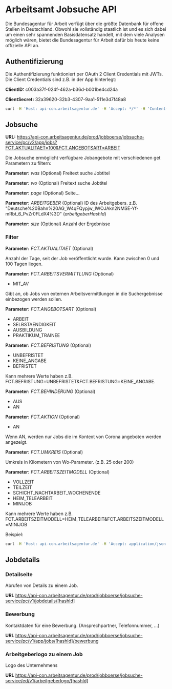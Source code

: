 # Arbeitsamt Jobsuche API 
Die Bundesagentur für Arbeit verfügt über die größte Datenbank für offene Stellen in Deutschland. Obwohl sie vollständig staatlich ist und es sich dabei um einen sehr spannenden Basisdatensatz handelt, mit dem viele Analysen möglich wären, bietet die Bundesagentur für Arbeit dafür bis heute keine offizielle API an.


## Authentifizierung
Die Authentifizierung funktioniert per OAuth 2 Client Credentials mit JWTs.
Die Client Credentials sind z.B. in der App hinterlegt:

**ClientID:** c003a37f-024f-462a-b36d-b001be4cd24a

**ClientSecret:** 32a39620-32b3-4307-9aa1-511e3d7f48a8

```bash
curl -H 'Host: api-con.arbeitsagentur.de' -H 'Accept: */*' -H 'Content-Type: application/x-www-form-urlencoded; charset=utf-8' -H 'Cookie: JSESSIONID=DF392405E8F00714FBFE17EDAB5DDD98' -H 'Accept-Language: en-us' -H 'User-Agent: Jobsuche/1070 CFNetwork/1220.1 Darwin/20.3.0' --data-binary "client_id=c003a37f-024f-462a-b36d-b001be4cd24a&client_secret=32a39620-32b3-4307-9aa1-511e3d7f48a8&grant_type=client_credentials" --compressed 'https://api-con.arbeitsagentur.de/oauth/gettoken_cc'
```

## Jobsuche

**URL:** https://api-con.arbeitsagentur.de/prod/jobboerse/jobsuche-service/pc/v2/app/jobs?FCT.AKTUALITAET=100&FCT.ANGEBOTSART=ARBEIT


Die Jobsuche ermöglicht verfügbare Jobangebote mit verschiedenen get Parametern zu filtern:



**Parameter:** *was* (Optional)
Freitext suche Jobtitel


**Parameter:** *wo*  (Optional)
Freitext suche Jobtitel


**Parameter:** *page* (Optional)
Seite…



**Parameter:** *ARBEITGEBER* (Optional)
ID des Arbeitgebers. z.B. "Deutsche%20Bahn%20AG_W4qFQypjw_IWOJAkn2NMSE-Yf-mRbt_6_PvZr0FLdX4%3D" (*arbeitgeberHashId*)



**Parameter:** *size* (Optional)
Anzahl der Ergebnisse

### Filter

**Parameter:** *FCT.AKTUALITAET* (Optional)

Anzahl der Tage, seit der Job veröffentlicht wurde. Kann zwischen 0 und 100 Tagen liegen.



**Parameter:** *FCT.ARBEITSVERMITTLUNG* (Optional)
- MIT_AV

Gibt an, ob Jobs von externen Arbeitsvermittlungen in die Suchergebnisse einbezogen werden sollen.



**Parameter:** *FCT.ANGEBOTSART*  (Optional)
- ARBEIT
- SELBSTAENDIGKEIT
- AUSBILDUNG
- PRAKTIKUM_TRAINEE



**Parameter:** *FCT.BEFRISTUNG*  (Optional)
- UNBEFRISTET
- KEINE_ANGABE
- BEFRISTET

Kann mehrere Werte haben z.B. FCT.BEFRISTUNG=UNBEFRISTET&FCT.BEFRISTUNG=KEINE_ANGABE.



**Parameter:** *FCT.BEHINDERUNG*  (Optional)
- AUS
- AN



**Parameter:** *FCT.AKTION*  (Optional)
- AN

Wenn AN, werden nur Jobs die im Kontext von Corona angeboten werden angezeigt.



**Parameter:** *FCT.UMKREIS* (Optional)

Umkreis in Kilometern von Wo-Parameter. (z.B. 25 oder 200)



**Parameter:** *FCT.ARBEITSZEITMODELL*  (Optional)
- VOLLZEIT
- TEILZEIT
- SCHICHT_NACHTARBEIT_WOCHENENDE
- HEIM_TELEARBEIT
- MINIJOB

Kann mehrere Werte haben z.B. FCT.ARBEITSZEITMODELL=HEIM_TELEARBEIT&FCT.ARBEITSZEITMODELL=MINIJOB



Beispiel:
```bash
curl -H 'Host: api-con.arbeitsagentur.de' -H 'Accept: application/json' -H 'OAuthAccessToken: Bearer [JWT]'  -H 'User-Agent: Jobsuche/1070 CFNetwork/1220.1 Darwin/20.3.0' -H 'Accept-Language: en-us' --compressed 'https://api-con.arbeitsagentur.de/prod/jobboerse/jobsuche-service/pc/v2/app/jobs?FCT.AKTUALITAET=100&FCT.ANGEBOTSART=ARBEIT&FCT.BEHINDERUNG=AUS&FCT.UMKREIS=200&page=0&size=100&wo=Berlin'
```

## Jobdetails

### Detailseite
Abrufen von Details zu einem Job.

**URL** https://api-con.arbeitsagentur.de/prod/jobboerse/jobsuche-service/pc/v1/jobdetails/[hashId]

### Bewerbung
Kontaktdaten für eine Bewerbung. (Ansprechpartner, Telefonnummer, …)

**URL** https://api-con.arbeitsagentur.de/prod/jobboerse/jobsuche-service/pc/v1/app/jobs/[hashId]/bewerbung

### Arbeitgeberlogo zu einem Job
Logo des Unternehmens

**URL** https://api-con.arbeitsagentur.de/prod/jobboerse/jobsuche-service/ed/v1/arbeitgeberlogo/[hashId]
